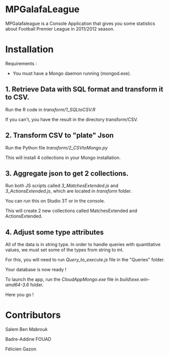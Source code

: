 # MPGalafaLeague
MPGalafaleague is a Console Application that gives you some statistics about Football Premier League in 2011/2012 season.

# Installation

Requirements : 
- You must have a Mongo daemon running (mongod.exe).

## 1. Retrieve Data with SQL format and transform it to CSV.

Run the R code in *transform/1_SQLtoCSV.R*

If you can't, you have the result in the directory transform/CSV.

## 2. Transform CSV to "plate" Json

Run the Python file *transform/2_CSVtoMongo.py*

This will install 4 collections in your Mongo installation.

## 3. Aggregate json to get 2 collections.

Run both JS scripts called *3_MatchesExtended.js* and *3_ActionsExtended.js*, which are located in *transform* folder.

You can run this on Studio 3T or in the console.

This will create 2 new collections called MatchesExtended and ActionsExtended.

## 4. Adjust some type attributes
All of the data is in string type. In order to handle queries with quantitative values, we must set some of the types from string to int.

For this, you will need to run *Query_to_execute.js* file in the "Queries" folder.



Your database is now ready ! 

To launch the app, run the *CloudAppMongo.exe* file in *build\exe.win-amd64-3.6* folder.

Here you go ! 


# Contributors
Salem Ben Mabrouk

Badre-Addine FOUAD

Félicien Gazon

